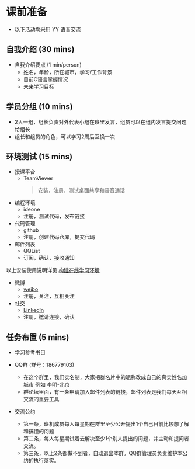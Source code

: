 # 课前准备

* 以下活动均采用 YY 语音交流

## 自我介绍 (30 mins)

* 自我介绍要点 (1 min/person)
	- 姓名，年龄，所在城市，学习/工作背景
	- 目前C语言掌握情况
	- 未来学习目标
	

## 学员分组 (10 mins)
* 2人一组，组长负责对外代表小组在班里发言，组员可以在组内发言提交问题给组长
* 组长和组员的角色，可以学习2周后互换一次

## 环境测试 (15 mins)
* 授课平台
	- TeamViewer
		> 安装，注册，测试桌面共享和语音通话
* 编程环境 	
	- ideone
	- 注册，测试代码，发布链接
* 代码管理 	
	- github
	- 注册，创建代码仓库，提交代码
* 邮件列表	
	- QQList
	- 订阅，确认，接收通知
		
以上安装使用说明详见 [构建在线学习环境](https://github.com/limingth/NCCL/blob/gh-pages/INSTALL.md)

* 微博	
	- [weibo](http://weibo.com)
	- 注册，关注，互相关注
* 社交	
	- [LinkedIn](http://LinkedIn.com)
	- 注册，邀请连接，确认



## 任务布置 (5 mins)
* 学习参考书目
* QQ群 (群号：186779103)
	- 在这个群里，我们实名制，大家把群名片中的昵称改成自己的真实姓名加城市 例如 李明-北京
	- 群论坛里面，有一条申请加入邮件列表的链接，邮件列表是我们每天互相交流的重要工具

* 交流公约
	- 第一条，班机成员每人每星期在群里至少公开提出1个自己目前比较想了解和搞懂的问题
	- 第二条，每人每星期试着去解决至少1个别人提出的问题，并主动和提问者交流。
	- 第三条，以上2条都做不到者，自动退出本群。QQ群管理员负责维护本公约的执行落实。
